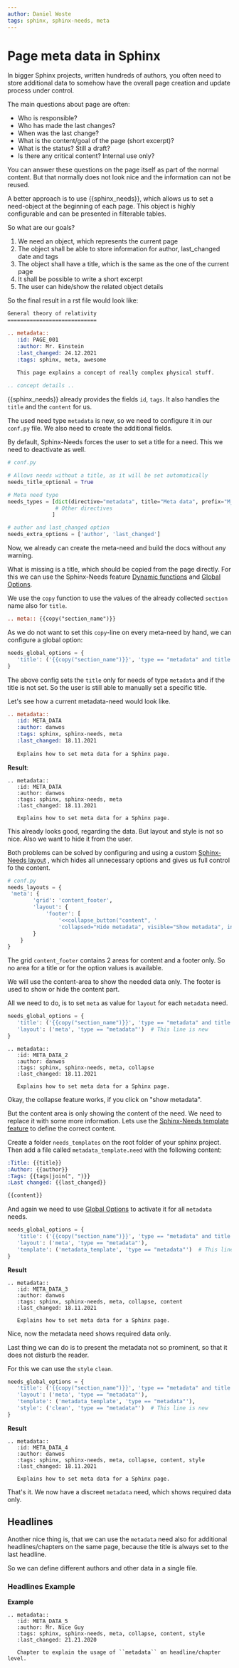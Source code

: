 ```yaml
---
author: Daniel Woste
tags: sphinx, sphinx-needs, meta
---
```


# Page meta data in Sphinx

In bigger Sphinx projects, written hundreds of authors, you often need to store additional data to somehow
have the overall page creation and update process under control.

The main questions about page are often:

* Who is responsible?
* Who has made the last changes?
* When was the last change?
* What is the content/goal of the page (short excerpt)?
* What is the status? Still a draft?
* Is there any critical content? Internal use only?

You can answer these questions on the page itself as part of the normal content.
But that normally does not look nice and the information can not be reused.

A better approach is to use {{sphinx_needs}}, which allows us to set a need-object at the beginning 
of each page. This object is highly configurable and can be presented in filterable tables.

So what are our goals?

1. We need an object, which represents the current page
2. The object shall be able to store information for author, last_changed date and tags
3. The object shall have a title, which is the same as the one of the current page
4. It shall be possible to write a short excerpt
5. The user can hide/show the related object details

So the final result in a rst file would look like:

```rst   
General theory of relativity
============================

.. metadata::
   :id: PAGE_001
   :author: Mr. Einstein
   :last_changed: 24.12.2021
   :tags: sphinx, meta, awesome
   
   This page explains a concept of really complex physical stuff.

.. concept details ..
```

{{sphinx_needs}} already provides the fields `id`, `tags`. It also handles the `title` and the `content`
for us.

The used need type `metadata` is new, so we need to configure it in our `conf.py` file.
We also need to create the additional fields.

By default, Sphinx-Needs forces the user to set a title for a need. This we need to deactivate as well.

```python
# conf.py

# Allows needs without a title, as it will be set automatically
needs_title_optional = True

# Meta need type
needs_types = [dict(directive="metadata", title="Meta data", prefix="M_", color="#BFD8D2", style="node"),
               # Other directives
              ]

# author and last_changed option
needs_extra_options = ['author', 'last_changed']
```

Now, we already can create the meta-need and build the docs without any warning.

What is missing is a title, which should be copied from the page directly.
For this we can use the Sphinx-Needs feature 
[Dynamic functions](https://sphinxcontrib-needs.readthedocs.io/en/latest/dynamic_functions.html)
and [Global Options](https://sphinxcontrib-needs.readthedocs.io/en/latest/configuration.html#needs-global-options).

We use the `copy` function to use the values of the already collected `section` name also for `title`.
```rst
.. meta:: {{copy("section_name")}}
```

As we do not want to set this ``copy``-line on every meta-need by hand, we can configure a global option:
```python
needs_global_options = {
   'title': ('{{copy("section_name")}}', 'type == "metadata" and title is False')
}
```

The above config sets the `title` only for needs of type `metadata` and if the title is not set.
So the user is still able to manually set a specific title.

Let's see how a current metadata-need would look like.
```rst
.. metadata::
   :id: META_DATA
   :author: danwos
   :tags: sphinx, sphinx-needs, meta
   :last_changed: 18.11.2021 
   
   Explains how to set meta data for a Sphinx page.
```

**Result**:

```{eval-rst}
.. metadata::
   :id: META_DATA
   :author: danwos
   :tags: sphinx, sphinx-needs, meta
   :last_changed: 18.11.2021 
   
   Explains how to set meta data for a Sphinx page.
```

This already looks good, regarding the data. 
But layout and style is not so nice. Also we want to hide it from the user.

Both problems can be solved by configuring and using a custom
[Sphinx-Needs layout](https://sphinxcontrib-needs.readthedocs.io/en/latest/layout_styles.html)
, which hides all unnecessary options and gives us full control fo the content.

```python
# conf.py
needs_layouts = {
 'meta': {
        'grid': 'content_footer',
        'layout': {
            'footer': [
                '<<collapse_button("content", '
                'collapsed="Hide metadata", visible="Show metadata", initial=False)>> ']
        }
    }
}
```

The grid `content_footer` contains 2 areas for content and a footer only.
So no area for a title or for the option values is available.

We will use the content-area to show the needed data only.
The footer is used to show or hide the content part.

All we need to do, is to set ``meta`` as value for `layout` for each `metadata` need.

```python
needs_global_options = {
   'title': ('{{copy("section_name")}}', 'type == "metadata" and title is False'),
   'layout': ('meta', 'type == "metadata"')  # This line is new
}
```

```{eval-rst}
.. metadata::
   :id: META_DATA_2
   :author: danwos
   :tags: sphinx, sphinx-needs, meta, collapse
   :last_changed: 18.11.2021 
   
   Explains how to set meta data for a Sphinx page.
```
Okay, the collapse feature works, if you click on "show metadata".

But the content area is only showing the content of the need.
We need to replace it with some more information.
Lets use the 
[Sphinx-Needs template feature](https://sphinxcontrib-needs.readthedocs.io/en/latest/directives/need.html#need-template)
to define the correct content.

Create a folder ``needs_templates`` on the root folder of your sphinx project.
Then add a file called ``metadata_template.need`` with the following content:
```rst
:Title: {{title}}
:Author: {{author}}
:Tags: {{tags|join(", ")}}
:Last changed: {{last_changed}}

{{content}}
```
And again we need to use 
[Global Options](https://sphinxcontrib-needs.readthedocs.io/en/latest/configuration.html#needs-global-options)
to activate it for all `metadata` needs.
```python
needs_global_options = {
   'title': ('{{copy("section_name")}}', 'type == "metadata" and title is False'),
   'layout': ('meta', 'type == "metadata"'),
   'template': ('metadata_template', 'type == "metadata"')  # This line is new
}
```

**Result**
```{eval-rst}
.. metadata::
   :id: META_DATA_3
   :author: danwos
   :tags: sphinx, sphinx-needs, meta, collapse, content
   :last_changed: 18.11.2021
   
   Explains how to set meta data for a Sphinx page.
```
Nice, now the metadata need shows required data only.

Last thing we can do is to present the metadata not so prominent, so that it does not
disturb the reader.

For this we can use the `style` `clean`.
```python
needs_global_options = {
   'title': ('{{copy("section_name")}}', 'type == "metadata" and title is False'),
   'layout': ('meta', 'type == "metadata"'),
   'template': ('metadata_template', 'type == "metadata"'),
   'style': ('clean', 'type == "metadata"')  # This line is new
}
```

**Result**
```{eval-rst}
.. metadata::
   :id: META_DATA_4
   :author: danwos
   :tags: sphinx, sphinx-needs, meta, collapse, content, style
   :last_changed: 18.11.2021
   
   Explains how to set meta data for a Sphinx page.
```

That's it. We now have a discreet `metadata` need, which shows required data only.


## Headlines
Another nice thing is, that we can use the ``metadata`` need also for additional headlines/chapters
on the same page, because the title is always set to the last headline.

So we can define different authors and other data in a single file.

### Headlines Example

**Example**
```{eval-rst}
.. metadata::
   :id: META_DATA_5
   :author: Mr. Nice Guy
   :tags: sphinx, sphinx-needs, meta, collapse, content, style
   :last_changed: 21.21.2020
   
   Chapter to explain the usage of ``metadata`` on headline/chapter level.
```

